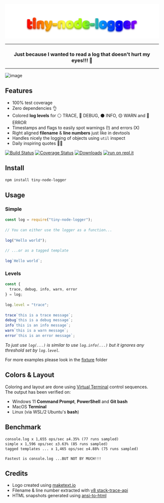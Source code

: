 <p align="center">
    <img alt="tiny-node-logger" src="https://raw.githubusercontent.com/glromeo/tiny-node-logger/main/logo.svg">
</p>
<hr>
<h3 align="center">
Just because I wanted to read a log that doesn't hurt my eyes!!! 👀
</h3>
<hr>

![image](https://user-images.githubusercontent.com/160981/131713469-05d5b88b-ebaf-4357-b31d-1d51e73298f7.png)

## Features

* 100% test coverage
* Zero dependencies 👌
* Colored **log levels** for ⚪ TRACE, 🔵 DEBUG, ⚫ INFO, 🟡 WARN and 🔴 ERROR
* Timestamps and flags to easily spot warnings (!) and errors (X)
* Right aligned **filename** & **line numbers** just like in devtools
* Handles nicely the logging of objects using `util` inspect
* Daily inspiring quotes 🤦‍♂️

[![Build Status](https://app.travis-ci.com/glromeo/tiny-node-logger.svg?branch=main)](https://app.travis-ci.com/glromeo/tiny-node-logger)
[![Coverage Status](https://coveralls.io/repos/github/glromeo/tiny-node-logger/badge.svg?branch=main)](https://coveralls.io/github/glromeo/tiny-node-logger?branch=main)
[![Downloads](https://badgen.net/npm/dt/tiny-node-logger)](https://www.npmjs.com/package/tiny-node-logger)
[![run on repl.it](https://repl.it/badge/github/glromeo/tiny-node-logger)](https://repl.it/github/glromeo/tiny-node-logger)

## Install

```bash
npm install tiny-node-logger
```

## Usage

### Simple
```javascript
const log = require("tiny-node-logger");

// You can either use the logger as a function...

log("Hello world");

// ...or as a tagged template

log`Hello world`;
```

### Levels
```javascript
const {
  trace, debug, info, warn, error
} = log;

log.level = "trace";

trace`this is a trace message`;
debug`this is a debug message`;
info`this is an info message`;
warn`this is a warn message`;
error`this is an error message`;
```
*To just use `log(...)` is similar to use `log.info(...)` but it ignores any threshold set by `log.level`.*

For more examples please look in the [fixture](https://github.com/glromeo/tiny-node-logger/tree/main/test/fixture) folder

## Colors & Layout

Coloring and layout are done using [Virtual Terminal](https://docs.microsoft.com/en-us/windows/console/console-virtual-terminal-sequences) control sequences.\
The output has been verified on:
  * Windows 11 **Command Prompt**, **PowerShell** and **Git bash**
  * MacOS **Terminal**
  * Linux (via WSL/2 Ubuntu's **bash**)

## Benchmark
```
console.log x 1,655 ops/sec ±4.35% (77 runs sampled)
simple x 1,596 ops/sec ±3.63% (85 runs sampled)
tagged templates ... x 1,465 ops/sec ±4.88% (75 runs sampled)

Fastest is console.log ...BUT NOT BY MUCH!!!
```

## Credits

* Logo created using [maketext.io](https://maketext.io)
* Filename & line number extracted with [v8 stack-trace-api](https://v8.dev/docs/stack-trace-api)
* HTML snapshots generated using [ansi-to-html](https://github.com/rburns/ansi-to-html)
